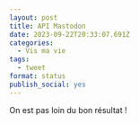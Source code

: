 ```yaml
---
layout: post
title: API Mastodon
date: 2023-09-22T20:33:07.691Z
categories:
  - Vis ma vie
tags:
  - tweet
format: status
publish_social: yes
---
```

On est pas loin du bon résultat !